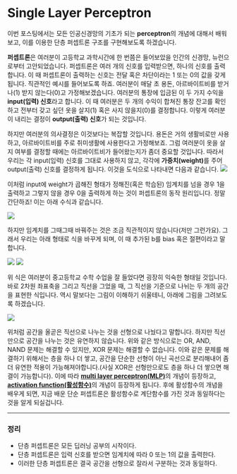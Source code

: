 
# Single Layer Perceptron

 이번 포스팅에서는 모든 인공신경망의 기초가 되는 <strong>perceptron</strong>의 개념에 대해서 배워보고, 이를 이용한 단층 퍼셉트론 구조를 구현해보도록 하겠습니다. 
 
 
 <strong>퍼셉트론</strong>은 여러분이 고등학교 과학시간에 한 번쯤은 들어보았을 인간의 신경망, 뉴런으로부터 고안되었습니다. 퍼셉트론은 여러 개의 신호를 입력받으면, 하나의 신호를 출력합니다. 이 때 퍼셉트론이 출력하는 신호는 전달 혹은 차단이라는 1 또는 0의 값을 갖게됩니다. 직관적인 예시를 들어보도록 하죠. 여러분이 매달 초 용돈, 아르바이트비를 받거나(1) 받지 않는다(0)고 가정해보겠습니다. 여러분의 통장에 입금된 이 두 가지 수익을 <strong>input(입력) 신호</strong>라고 합니다. 이 때 여러분은 두 개의 수익이 합쳐진 통장 잔고를 확인하고 전부터 갖고 싶던 옷을 살지(1) 혹은 사지 않을지(0)를 결정합니다. 이렇게 여러분이 내리는 결정이 <strong>output(출력) 신호</strong>가 되는 것입니다. 


하지만 여러분의 의사결정은 이것보다는 복잡할 것입니다. 용돈은 거의 생활비로만 사용하고, 아르바이트비를 주로 취미생활에 사용한다고 가정해보죠. 그럼 여러분이 옷을 살지 여부를 결정할 때에는 아르바이트비가 들어왔는지가 좀더 중요할 것입니다. 따라서 우리는 각 input(입력) 신호를 그대로 사용하지 않고, 각각에 <strong>가중치(weight)</strong>를 주어 output(출력) 신호를 결정하게 됩니다. 이것을 도식으로 나타내면 다음과 같습니다.
<img src="graph_2.jpg">

이처럼 input에 weight가 곱해진 형태가 정해진(혹은 학습된) 임계치를 넘을 경우 1을 출력하고 그렇지 않을 경우 0을 출력하게 하는 것이 퍼셉트론의 동작 원리입니다. 정말 간단하죠! 이는 아래 수식과 같습니다.

<img src="식_1">

하지만 임계치를 그때그때 바꿔주는 것은 조금 직관적이지 않습니다(저만 그런가요). 그래서 우리는 아래 형태로 식을 바꾸게 되며, 이 때 추가된 b를 bias 혹은 절편이라고 말합니다. 

<img src = "식_2">
<img src = "graph_3.jpg">

위 식은 여러분이 중고등학교 수학 수업을 잘 들었다면 굉장히 익숙한 형태일 것입니다. 바로 2차원 좌표축을 그리고 직선을 그었을 때, 그 직선을 기준으로 나뉘는 두 개의 공간을 표현한 식입니다. 역시 말보다는 그림이 이해하기 쉬울테니, 아래에 그림을 그려보도록 하겠습니다.

<img src="graph_1.jpg">

위처럼 공간을 올곧은 직선으로 나누는 것을 선형으로 나눴다고 말합니다. 하지만 직선만으로 공간을 나누는 것은 유연하지 않습니다. 위와 같은 방식으로는 OR, AND, NAND 문제는 해결할 수 있지만, XOR 문제는 해결할 수 없습니다. 이와 같은 문제를 해결하기 위해서는 층을 하나 더 쌓고, 공간을 단순한 선형이 아닌 곡선으로 분리해내어 좀더 유연한 적용이 가능해져야합니다.(사실 XOR은 선형만으로도 층을 하나 더 쌓으면 해결이 가능합니다). 이에 따라 <a href = "#"><strong>multi layer perceptron(MLP)</strong></a>의 개념이 등장하고, <a href = "#"><strong>activation function(활성함수)</strong></a>의 개념이 등장하게 됩니다. 후에 활성함수의 개념을 배우게 되면, 지금 배운 단순 퍼셉트론은 활성함수로 계단함수를 가진 것과 동일하다는 것을 알게 되실겁니다.

**********
### 정리
* 단층 퍼셉트론은 모든 딥러닝 공부의 시작이다.
* 단층 퍼셉트론은 입력 신호를 받으면 임계치에 따라 0 또는 1의 값을 출력한다.
* 이러한 단층 퍼셉트론은 결국 공간을 선형으로 잘라서 구분하는 것과 동일하다.
